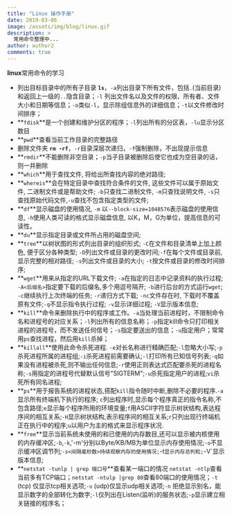 ```yaml
---
title: "Linux 操作手册"
date: 2019-03-06
image: /assets/img/blog/linux.gif
description: >
  常用命令整理中...
author: author2
comments: true
---
```


**linux**常用命令的学习

- 列出目标目录中的所有子目录 **`ls`**，`-a`列出目录下所有文件，包括`.`(当前目录)和返回上一级的`..`隐含目录；`-l` 列出文件名以及文件的权限、所有者、文件大小和日期等信息；`-o`类似`-l`，显示除组信息外的详细信息；`-t`以文件修改时间排序；
- **`fdisk`**是一个创建和维护分区的程序；`-l`列出所有的分区表，`-lu`显示分区数目
- **`pwd`**查看当前工作目录的完整路径
- 删除文件夹 **`rm -rf`**，`-r`目录深层次递归，`-f`强制删除，不出现提示信息
- **`rmdir`**不能删除非空目录；`-p`当子目录被删除后使它也成为空目录的话，则一并删除
- **`which`**用于查找文件, 将给出所查找内容的绝对路径;
- **`whereis`**会在特定目录中查找符合条件的文件, 这些文件可以属于原始文件, 二进制文件或是帮助文件; `-b`只查找二进制文件, `-m`只查找说明文件, `-s`只查找原始代码文件,`-u`查找不包含指定类型的文件;
- **`df`**显示磁盘的使用情况, `-m` 以`--block-size=1048576`表示磁盘的使用信息,  `-h`使用人类可读的格式显示磁盘信息, 以K，M，G为单位，提高信息的可读性。
- **`du`**显示指定目录或文件所占用的磁盘空间;
- **`tree`**以树状图的形式列出目录的组织形式; `-C`在文件和目录清单上加上颜色, 便于区分各种类型; `-D`列出文件或目录的更改时间;`-f`在每个文件或目录前,显示完整的相对路径; `-s`列出文件或目录的大小; `-t`按文件或目录的修改时间排序;
- **`wget`**用来从指定的URL下载文件; `-a`在指定的日志中记录资料的执行过程; `-A<后缀名>`指定要下载的后缀名,多个用逗号隔开; `-b`进行后台的方式运行`wget`; `-c`继续执行上次终端的任务;  `-r`递归方式下载; `-nc`文件存在时, 下载时不覆盖原有文件;`-q`不显示指令执行过程; `-v`显示详细过程; `-V`显示版本信息;
- **`kill`**命令来删除执行中的程序或工作。`-a`当处理当前进程时，不限制命令名和进程号的对应关系；`-l`列出所有的信息名称；`-p`指定kill命令只打印相关进程的进程号，而不发送任何信号；`-s`指定要送出的信息；`-u`指定用户；常常用`ps`查找进程，然后用`kill`杀掉；
- **`killall`**使用此命令杀死进程. `-e`对长名称进行精确匹配;`-l`忽略大小写;`-p`杀死进程所属的进程组;`-i`杀死进程前需要确认;`-l`打印所有已知信号列表;`-q`如果没有进程被杀死,则不输出任何信息;`-r`使用正则表达式匹配要杀死的进程名称;`-s`用指定的进程号代替默认信号"SIGTERM";`-u`杀死指定用户的进程;`vi`杀死所有同名进程;
- **`ps`**用于报告系统的进程状态,搭配`kill`指令随时中断,删除不必要的程序.`-a`显示所有终端机下执行的程序; `c`列出程序时,显示每个程序真正的指令名称,不包含路径;`e`显示每个程序所用的环境变量;`f`用ASCII字符显示树状结构,表达程序间的相互关系;`-H`显示树状结构,表示程序间的相互关系;`r`只列出现行终端机正在执行中的程序;`u`以用户为主的格式来显示程序状况.
- **`free`**显示当前系统未使用的和已使用的内存数目,还可以显示被内核使用的内存缓冲区;`-b`,`-k`,'-m'分别以Byte/KB/MB为单位显示内存使用情况;`-o`不显示缓冲区调节列;`-s<间隔毫秒数>持续观察内存的使用情况;`-t`显示内存总列和;`-V`显示版本信息;
- **`netstat -tunlp | grep 端口号`**查看某一端口的情况  `netstat -ntlp`查看当前多有TCP端口；`netstat -ntulp |grep 80`查看80端口的使用情况；`-t` (tcp) 仅显示tcp相关选项;`-u` (udp)仅显示udp相关选项;`-n` 拒绝显示别名，能显示数字的全部转化为数字;`-l`仅列出在Listen(监听)的服务状态;`-p`显示建立相关链接的程序名；